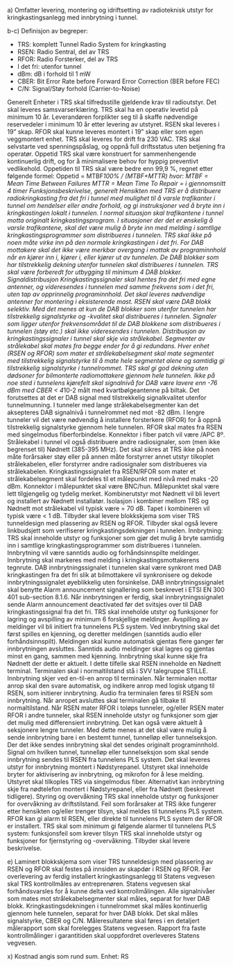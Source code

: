 a) Omfatter levering, montering og idriftsetting av radioteknisk utstyr for kringkastingsanlegg med innbrytning i tunnel.

b-c) 
Definisjon av begreper:
-  TRS:    komplett Tunnel Radio System for kringkasting
-  RSEN:  Radio Sentral, del av TRS
-  RFOR:  Radio Forsterker, del av TRS
-  I det fri:  utenfor tunnel
-  dBm:     dB i forhold til 1 mW
-  CBER:   Bit Error Rate before Forward Error Correction (BER before FEC)
-  C/N:      Signal/Støy forhold (Carrier-to-Noise)

Generelt
Enheter i TRS skal tilfredsstille gjeldende krav til radioutstyr. Det skal leveres samsvarserklæring.
TRS skal ha en operativ levetid på minimum 10 år. Leverandøren forplikter seg til å skaffe nødvendige reservedeler i minimum 10 år etter levering av utstyret.
RSEN skal leveres i 19” skap.
RFOR skal kunne leveres montert i 19” skap eller som egen veggmontert enhet.
TRS skal leveres for drift fra 230 VAC. TRS skal selvstarte ved spenningspåslag, og oppnå full driftsstatus uten betjening fra operatør.
Oppetid
TRS skal være konstruert for sammenhengende kontinuerlig drift, og for å minimalisere behov for hyppig preventivt vedlikehold.
Oppetiden til TRS skal være bedre enn 99,9 %, regnet etter følgende formel:
Oppetid = MTBF*100% / (MTBF+MTTR)
hvor:
MTBF = Mean Time Between Failures
MTTR = Mean Time To Repair = i gjennomsnitt 4 timer
Funksjonsbeskrivelse, generelt
Hensikten med TRS er å distribuere radiokringkasting fra det fri i tunnel med mulighet til å varsle trafikanter i tunnel om hendelser eller andre forhold, og gi instruksjoner ved å bryte inn i kringkastingen lokalt i tunnelen. I normal situasjon skal trafikantene i tunnel motta originalt kringkastingsprogram. I situasjoner der det er ønskelig å varsle trafikantene, skal det være mulig å bryte inn med melding i samtlige kringkastingsprogrammer som distribueres i tunnelen.
TRS skal ikke på noen måte virke inn på den normale kringkastingen i det fri. For DAB mottakere skal det ikke være merkbar overgang i mottak av programinnhold når en kjører inn i, kjører i, eller kjører ut av tunnelen.
De DAB blokker som har tilstrekkelig dekning utenfor tunnelen skal distribueres i tunnelen. TRS skal være forberedt for utbygging til minimum 4 DAB blokker.
Signaldistribusjon
Kringkastingssignaler skal hentes fra det fri med egne antenner, og videresendes i tunnelen med samme frekvens som i det fri, uten tap av opprinnelig programinnhold. Det skal leveres nødvendige antenner for montering i eksisterende mast.
RSEN skal være DAB blokk selektiv. Med det menes at kun de DAB blokker som utenfor tunnelen har tilstrekkelig signalstyrke og -kvalitet skal distribueres i tunnelen. Signaler som ligger utenfor frekvensområdet til de DAB blokkene som distribueres i tunnelen (støy etc.) skal ikke videresendes i tunnelen.
Distribusjon av kringkastingssignaler i tunnel skal skje via strålekabel. Segmenter av strålekabel skal mates fra begge ender for å gi redundans. Hver enhet (RSEN og RFOR) som mater et strålekabelsegment skal mate segmentet med tilstrekkelig signalstyrke til å mate hele segmentet alene og samtidig gi tilstrekkelig signalstyrke i tunnelrommet.
TRS skal gi god dekning uten dødsoner for bilmonterte radiomottakere gjennom hele tunnelen. Ikke på noe sted i tunnelens kjørefelt skal signalnivå for DAB være lavere enn -76 dBm med CBER < 4*10-2 målt med kvartbølgeantenne på biltak. Det forutsettes at det er DAB signal med tilstrekkelig signalkvalitet utenfor tunnelmunning. I tunneler med lange strålekabelsegmenter kan det aksepteres DAB signalnivå i tunnelrommet ned mot -82 dBm.
I lengre tunneler vil det være nødvendig å installere forsterkere (RFOR) for å oppnå tilstrekkelig signalstyrke gjennom hele tunnelen. RFOR skal mates fra RSEN med singelmodus fiberforbindelse. Konnektor i fiber patch vil være /APC 8º.
Strålekabel i tunnel vil også distribuere andre radiosignaler, som (men ikke begrenset til) Nødnett (385-395 MHz). Det skal sikres at TRS ikke på noen måte forårsaker støy eller på annen måte forstyrrer annet utstyr tilkoplet strålekabelen, eller forstyrrer andre radiosignaler som distribueres via strålekabelen.
Kringkastingssignalet fra RSEN/RFOR som mater et strålekabelsegment skal fordeles til et målepunkt med nivå med maks -20 dBm. Konnektor i målepunktet skal være BNC/hun. Målepunktet skal være lett tilgjengelig og tydelig merket.
Kombinerutstyr mot Nødnett vil bli levert og installert av Nødnett installatør. Isolasjon i kombiner mellom TRS og Nødnett mot strålekabel vil typisk være = 70 dB. Tapet i kombineren vil typisk være < 1 dB.
Tilbyder skal levere blokkskjema som viser TRS tunneldesign med plassering av RSEN og RFOR. Tilbyder skal også levere linkbudsjett som verifiserer kringkastingsdekningen i tunnelen.
Innbrytning:
TRS skal inneholde utstyr og funksjoner som gjør det mulig å bryte samtidig inn i samtlige kringkastingsprogrammer som distribueres i tunnelen. Innbrytning vil være sanntids audio og forhåndsinnspilte meldinger. Innbrytning skal markeres med melding i kringkastingsmottakerens tegnrute.
DAB innbrytningssignalet i tunnelen skal være synkront med DAB kringkastingen fra det fri slik at bilmottakere vil synkronisere og dekode innbrytningssignalet øyeblikkelig uten forsinkelse.
DAB innbrytningssignalet skal benytte Alarm announcement signallering som beskrevet i ETSI EN 300 401 sub-section 8.1.6. Når innbrytningen er ferdig, skal innbrytningssignalet sende Alarm announcement deactivated før det svitsjes over til DAB kringkastingssignal fra det fri.
TRS skal inneholde utstyr og funksjoner for lagring og avspilling av minimum 6 forskjellige meldinger. Avspilling av meldinger vil bli initiert fra tunnelens PLS system.
Ved innbrytning skal det først spilles en kjenning, og deretter meldingen (sanntids audio eller forhåndsinnspilt). Meldingen skal kunne automatisk gjentas flere ganger før innbrytningen avsluttes. Sanntids audio meldinger skal lagres og gjentas minst en gang, sammen med kjenning.
Innbrytning skal kunne skje fra Nødnett der dette er aktuelt. I dette tilfelle skal RSEN inneholde en Nødnett terminal. Terminalen skal i normaltilstand stå i SVV talegruppe STILLE. Innbrytning skjer ved en-til-en anrop til terminalen. Når terminalen mottar anrop skal den svare automatisk, og indikere anrop med logisk utgang til RSEN, som initierer innbrytning. Audio fra terminalen føres til RSEN som innbrytning. Når anropet avsluttes skal terminalen gå tilbake til normaltilstand.
Når RSEN mater RFOR i toløps tunneler, og/eller RSEN mater RFOR i andre tunneler, skal RSEN inneholde utstyr og funksjoner som gjør det mulig med differensiert innbrytning. Det kan også være aktuelt å seksjonere lengre tunneler. Med dette menes at det skal være mulig å sende innbrytning bare i en bestemt tunnel, tunnelløp eller tunnelseksjon. Der det ikke sendes innbrytning skal det sendes originalt programinnhold. Signal om hvilken tunnel, tunnelløp eller tunnelseksjon som skal sende innbrytning sendes til RSEN fra tunnelens PLS system.
Det skal leveres utstyr for innbrytning montert i Nødstyrepanel. Utstyret skal inneholde bryter for aktivisering av innbrytning, og mikrofon for å lese melding. Utstyret skal tilkoples TRS via singelmodus fiber. Alternativt kan innbrytning skje fra nødtelefon montert i Nødstyrepanel, eller fra Nødnett (beskrevet tidligere).
Styring og overvåkning
TRS skal inneholde utstyr og funksjoner for overvåkning av driftstilstand. Feil som forårsaker at TRS ikke fungerer etter hensikten og/eller trenger tilsyn, skal meldes til tunnelens PLS system.
RFOR kan gi alarm til RSEN, eller direkte til tunnelens PLS system der RFOR er installert.
TRS skal som minimum gi følgende alarmer til tunnelens PLS system:
funksjonsfeil som krever tilsyn
TRS skal inneholde utstyr og funksjoner for fjernstyring og -overvåkning. Tilbyder skal levere beskrivelse.

e) Laminert blokkskjema som viser TRS tunneldesign med plassering av RSEN og RFOR skal festes på innsiden av skapdør i RSEN og RFOR.
Før overlevering av ferdig installert kringkastingsanlegg til Statens vegvesen skal TRS kontrollmåles av entreprenøren. Statens vegvesen skal forhåndsvarsles for å kunne delta ved kontrollmålingen.
Alle signalnivåer som mates mot strålekabelsegmenter skal måles, separat for hver DAB blokk. Kringkastingsdekningen i tunnelrommet skal måles kontinuerlig gjennom hele tunnelen, separat for hver DAB blokk. Det skal måles signalstyrke, CBER og C/N.
Måleresultatene skal føres i en detaljert målerapport som skal forelegges Statens vegvesen.
Rapport fra faste kontrollmålinger i garantitiden skal uoppfordret overleveres Statens vegvesen.

x) Kostnad angis som rund sum. Enhet: RS

